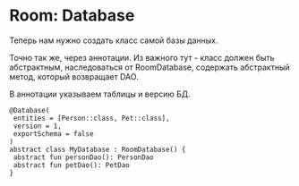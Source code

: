 # Room: Database

Теперь нам нужно создать класс самой базы данных.

Точно так же, через аннотации. Из важного тут - класс должен быть абстрактным, наследоваться от RoomDatabase, содержать абстрактный метод, который возвращает DAO.

В аннотации указываем таблицы и версию БД.

```
@Database(
 entities = [Person::class, Pet::class],
 version = 1,
 exportSchema = false
)
abstract class MyDatabase : RoomDatabase() {
 abstract fun personDao(): PersonDao
 abstract fun petDao(): PetDao
}
```

![](data:image/gif;base64,R0lGODlhAQABAPABAP///wAAACH5BAEKAAAALAAAAAABAAEAAAICRAEAOw==)![](data:image/gif;base64,R0lGODlhAQABAPABAP///wAAACH5BAEKAAAALAAAAAABAAEAAAICRAEAOw== "Click and drag to move")
